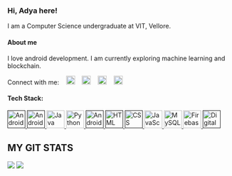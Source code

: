 ### Hi, Adya here!
I am a Computer Science undergraduate at VIT, Vellore.

#### About me
I love android development. 
I am currently exploring machine learning and blockchain.

Connect with me: &nbsp; &nbsp;[<img src="https://github.com/get-icon/geticon/raw/master/icons/google-gmail.svg" alt="Gmail" width="20px" height="20px">](mailto:adyaagrawal04@gmail.com)
  &nbsp; &nbsp;[<img src="https://github.com/get-icon/geticon/raw/master/icons/linkedin-icon.svg" alt="LinkedIn" width="20px" height="20px">](https://www.linkedin.com/in/adya-agrawal/)
  &nbsp; &nbsp;[<img src="https://github.com/get-icon/geticon/blob/master/icons/medium.svg" alt="Medium" width="20px" height="20px">](https://medium.com/@adya-agrawal)
  &nbsp; &nbsp;[<img src="https://github.com/get-icon/geticon/raw/master/icons/instagram-icon.svg" alt="Instagram" width="20px" height="20px">](https://www.instagram.com/adya_agrawal/)

#### Tech Stack:

<a href="" title="Android">
<img src="https://github.com/get-icon/geticon/raw/master/icons/android-icon.svg" alt="Android" width="40px" height="40px">
</a>

<a href="" title="Android Studio">
<img src="https://developer.android.com/studio/images/studio-icon-preview.svg" alt="Android" width="40px" height="40px">
</a>

<a href="https://www.java.com/" title="Java">
<img src="https://github.com/get-icon/geticon/raw/master/icons/java.svg" alt="Java" width="40px" height="40px">
</a>

<a href="https://www.python.org/" title="Python">
<img src="https://github.com/get-icon/geticon/raw/master/icons/python.svg" alt="Python" width="40px" height="40px">
</a>

<a href="" title="Kotlin">
<img src="https://github.com/get-icon/geticon/raw/master/icons/kotlin.svg" alt="Android" width="40px" height="40px">
</a>

<a href="" title="HTML">
<img src="https://github.com/get-icon/geticon/raw/master/icons/html-5.svg" alt="HTML" width="40px" height="40px">
</a>

<a href="" title="CSS">
<img src="https://github.com/get-icon/geticon/raw/master/icons/css-3.svg" alt="CSS" width="40px" height="40px">
</a>

<a href="https://developer.mozilla.org/en-US/docs/Web/JavaScript" title="JavaScript">
<img src="https://github.com/get-icon/geticon/raw/master/icons/javascript.svg" alt="JavaScript" width="40px" height="40px">
</a>

<a href="https://dev.mysql.com/" title="MySQL">
<img src="https://github.com/get-icon/geticon/raw/master/icons/mysql.svg" alt="MySQL" width="40px" height="40px">
</a>

<a href="https://www.firebase.com/" title="Firebase">
<img src="https://github.com/get-icon/geticon/raw/master/icons/firebase.svg" alt="Firebase" width="40px" height="40px">
</a>

<a href="" title="Digital Ocean">
<img src="https://github.com/get-icon/geticon/raw/master/icons/digital-ocean.svg" alt="Digital Ocean" width="40px" height="40px">
</a>


## MY GIT STATS
<img src="https://github-readme-stats.vercel.app/api?username=adyaagrawal&&show_icons=true&count_private=true&theme=default"/>

<img src="https://github-readme-streak-stats.herokuapp.com/?user=adyaagrawal&theme=default"/>
